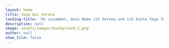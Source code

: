 ```yaml
---
layout: home
title: Yoga bei Verena
landing-title: 'Hi zusammen, mein Name ist Verena und ich biete Yoga für Jugendliche an'
description: null
image: assets/images/background_1.png
author: null
show_tile: false
---
```

